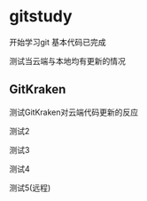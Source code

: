 # gitstudy
开始学习git
基本代码已完成

测试当云端与本地均有更新的情况

## GitKraken
测试GitKraken对云端代码更新的反应

测试2

测试3

测试4

测试5(远程)
